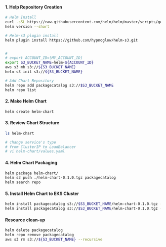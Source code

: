#### 1. Help Repository Creation

```bash
# Helm Install
curl -sSL https://raw.githubusercontent.com/helm/helm/master/scripts/get-helm-3 | bash
helm version --short

# Helm-s3 plugin install
helm plugin install https://github.com/hypnoglow/helm-s3.git


# 
# export ACCOUNT_ID=[MY_ACCOUNT_ID]
export S3_BUCKET_NAME=helm-${ACCOUNT_ID}
aws s3 mb s3://${S3_BUCKET_NAME}
helm s3 init s3://${S3_BUCKET_NAME}

# Add Chart Repository
helm repo add packagecatalog s3://$S3_BUCKET_NAME
helm repo list
```

#### 2. Make Helm Chart

```bash
helm create helm-chart
```

#### 3. Review Chart Structure

```bash
ls helm-chart

# change service's type
# from ClusterIP to LoadBalancer
# vi helm-chart/values.yaml
```

#### 4. Helm Chart Packaging

```bash
helm package helm-chart/
helm s3 push ./helm-chart-0.1.0.tgz packagecatalog
helm search repo
```


#### 5. Install Helm Chart to EKS Cluster

```bash
helm install packagecatalog s3://$S3_BUCKET_NAME/helm-chart-0.1.0.tgz --version 0.1.0 --dry-run --debug
helm install packagecatalog s3://$S3_BUCKET_NAME/helm-chart-0.1.0.tgz --version 0.1.0
```

#### Resource clean-up

```bash
helm delete packagecatalog
helm repo remove packagecatalog
aws s3 rm s3://${S3_BUCKET_NAME} --recursive
```
